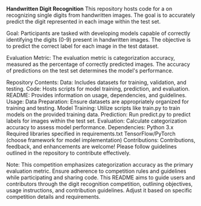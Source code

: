**Handwritten Digit Recognition**
This repository hosts code for a on recognizing single digits from handwritten images. The goal is to accurately predict the digit represented in each image within the test set.

Goal: Participants are tasked with developing models capable of correctly identifying the digits (0-9) present in handwritten images. The objective is to predict the correct label for each image in the test dataset.

Evaluation Metric: The evaluation metric is categorization accuracy, measured as the percentage of correctly predicted images. The accuracy of predictions on the test set determines the model's performance.

Repository Contents: Data: Includes datasets for training, validation, and testing. Code: Hosts scripts for model training, prediction, and evaluation. README: Provides information on usage, dependencies, and guidelines. Usage: Data Preparation: Ensure datasets are appropriately organized for training and testing. Model Training: Utilize scripts like train.py to train models on the provided training data. Prediction: Run predict.py to predict labels for images within the test set. Evaluation: Calculate categorization accuracy to assess model performance. Dependencies: Python 3.x Required libraries specified in requirements.txt TensorFlow/PyTorch (choose framework for model implementation) Contributions: Contributions, feedback, and enhancements are welcome! Please follow guidelines outlined in the repository to contribute effectively.

Note: This competition emphasizes categorization accuracy as the primary evaluation metric. Ensure adherence to competition rules and guidelines while participating and sharing code. This README aims to guide users and contributors through the digit recognition competition, outlining objectives, usage instructions, and contribution guidelines. Adjust it based on specific competition details and requirements.
